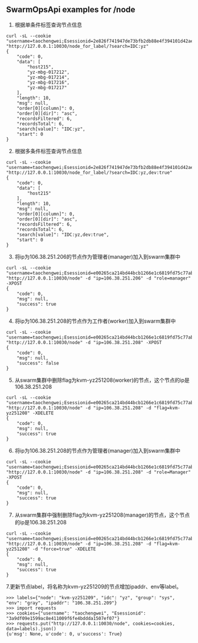 ## SwarmOpsApi examples for /node


1. 根据单条件标签查询节点信息

```
curl -sL --cookie "username=taochengwei;Esessionid=2e826f741947de73bfb2db88e4f394101d42aee8" "http://127.0.0.1:10030/node_for_label/?search=IDC:yz"
{
    "code": 0,
    "data": [
        "host215",
        "yz-mbg-017212",
        "yz-mbg-017214",
        "yz-mbg-017216",
        "yz-mbg-017217"
    ],
    "length": 10,
    "msg": null,
    "order[0][column]": 0,
    "order[0][dir]": "asc",
    "recordsFiltered": 6,
    "recordsTotal": 6,
    "search[value]": "IDC:yz",
    "start": 0
}
```


2. 根据多条件标签查询节点信息

```
curl -sL --cookie "username=taochengwei;Esessionid=2e826f741947de73bfb2db88e4f394101d42aee8" "http://127.0.0.1:10030/node_for_label/?search=IDC:yz,dev:true"
{
    "code": 0,
    "data": [
        "host215"
    ],
    "length": 10,
    "msg": null,
    "order[0][column]": 0,
    "order[0][dir]": "asc",
    "recordsFiltered": 6,
    "recordsTotal": 6,
    "search[value]": "IDC:yz,dev:true",
    "start": 0
}
```


3. 将ip为106.38.251.206的节点作为管理者(manager)加入到swarm集群中

```
curl -sL --cookie "username=taochengwei;Esessionid=e00265ca214bd44bcb1266e1c6819fd75c77ab0e" "http://127.0.0.1:10030/node" -d "ip=106.38.251.206" -d "role=manager" -XPOST
{
    "code": 0,
    "msg": null,
    "success": true
}
```

4. 将ip为106.38.251.208的节点作为工作者(worker)加入到swarm集群中

```
curl -sL --cookie "username=taochengwei;Esessionid=e00265ca214bd44bcb1266e1c6819fd75c77ab0e" "http://127.0.0.1:10030/node" -d "ip=106.38.251.208" -XPOST
{
    "code": 0,
    "msg": null,
    "success": false
}
```

5. 从swarm集群中删除flag为kvm-yz251208(worker)的节点，这个节点的ip是106.38.251.208

```
curl -sL --cookie "username=taochengwei;Esessionid=e00265ca214bd44bcb1266e1c6819fd75c77ab0e" "http://127.0.0.1:10030/node" -d "ip=106.38.251.208" -d "flag=kvm-yz251208" -XDELETE
{
    "code": 0,
    "msg": null,
    "success": true
}
```

6. 将ip为106.38.251.208的节点作为管理者(manager)加入到swarm集群中

```
curl -sL --cookie "username=taochengwei;Esessionid=e00265ca214bd44bcb1266e1c6819fd75c77ab0e" "http://127.0.0.1:10030/node" -d "ip=106.38.251.208" -d "role=Manager" -XPOST
{
    "code": 0,
    "msg": null,
    "success": true
}
```

7. 从swarm集群中强制删除flag为kvm-yz251208(manager)的节点，这个节点的ip是106.38.251.208

```
curl -sL --cookie "username=taochengwei;Esessionid=e00265ca214bd44bcb1266e1c6819fd75c77ab0e" "http://127.0.0.1:10030/node" -d "ip=106.38.251.208" -d "flag=kvm-yz251208" -d "force=true" -XDELETE
{
    "code": 0,
    "msg": null,
    "success": true
}
```

7.更新节点label，将名称为kvm-yz251209的节点增加ipaddr、env等label。
```
>>> labels={"node": "kvm-yz251209", "idc": "yz", "group": "sys", "env": "gray", "ipaddr": "106.38.251.209"}
>>> import requests
>>> cookies={"username": "taochengwei", "Esessionid": "3a9df09e1599ac8e411009f6fe4bddda1507ef07"}
>>> requests.put("http://127.0.0.1:10030/node", cookies=cookies, data=labels).json()
{u'msg': None, u'code': 0, u'success': True}
```
